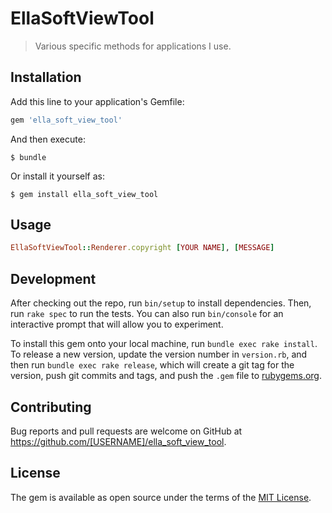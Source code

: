 # EllaSoftViewTool

> Various specific methods for applications I use.

## Installation

Add this line to your application's Gemfile:

```ruby
gem 'ella_soft_view_tool'
```

And then execute:

    $ bundle

Or install it yourself as:

    $ gem install ella_soft_view_tool

## Usage

```ruby
EllaSoftViewTool::Renderer.copyright [YOUR NAME], [MESSAGE]
```

## Development

After checking out the repo, run `bin/setup` to install dependencies. Then, run `rake spec` to run the tests. You can also run `bin/console` for an interactive prompt that will allow you to experiment.

To install this gem onto your local machine, run `bundle exec rake install`. To release a new version, update the version number in `version.rb`, and then run `bundle exec rake release`, which will create a git tag for the version, push git commits and tags, and push the `.gem` file to [rubygems.org](https://rubygems.org).

## Contributing

Bug reports and pull requests are welcome on GitHub at https://github.com/[USERNAME]/ella_soft_view_tool.

## License

The gem is available as open source under the terms of the [MIT License](https://opensource.org/licenses/MIT).

